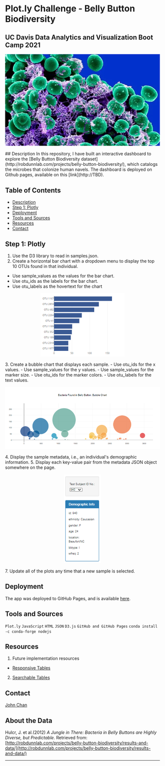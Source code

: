 # Plot.ly Challenge - Belly Button Biodiversity
## UC Davis Data Analytics and Visualization Boot Camp 2021
<p align="center">
  <img src="Images/Staphylococcus.png">
</p>
## Description
In this repository, I have built an interactive dashboard to explore the [Belly Button Biodiversity dataset](http://robdunnlab.com/projects/belly-button-biodiversity/), which catalogs the microbes that colonize human navels. The dashboard is deployed on Github pages, available on this [link](http://TBD).

## Table of Contents
-   [Description](#description)
-   [Step 1: Plotly](#step-1:-plotly)
-   [Deployment](#deployment)
-   [Tools and Sources](#tools-and-sources)
-   [Resources](#resources)
-   [Contact](#contact)

## Step 1: Plotly
1. Use the D3 library to read in samples.json.
2. Create a horizontal bar chart with a dropdown menu to display the top 10 OTUs found in that individual.
  - Use sample_values as the values for the bar chart.
  - Use otu_ids as the labels for the bar chart.
  - Use otu_labels as the hovertext for the chart
<p align="center">
<img src="Images/bar.png">
</p>
3. Create a bubble chart that displays each sample.
  - Use otu_ids for the x values.
  - Use sample_values for the y values.
  - Use sample_values for the marker size.
  - Use otu_ids for the marker colors.
  - Use otu_labels for the text values.
<p align="center">
  <img src="Images/bubbles.png">
</p>
4. Display the sample metadata, i.e., an individual's demographic information.
5. Display each key-value pair from the metadata JSON object somewhere on the page.
<p align="center">
  <img src="Images/demoPanel.png">
</p>
7. Update all of the plots any time that a new sample is selected.

## Deployment
The app was deployed to GitHub Pages, and is available [here](https://speedracer05.github.io/Plotly-Challenge/).

## Tools and Sources
`Plot.ly`
`JavaScript`
`HTML`
`JSON`
`D3.js`
`GitHub and GitHub Pages`
`conda install -c conda-forge nodejs`
## Resources
1. Future implementation resources
  - [Responsive Tables](https://codepen.io/gumetis/pen/OJPNxwy)
2. [Searchable Tables](https://codepen.io/adobewordpress/pen/gbewLV)
## Contact
[John Chan](https://github.com/speedracer05)

## About the Data

Hulcr, J. et al.(2012) _A Jungle in There: Bacteria in Belly Buttons are Highly Diverse, but Predictable_. Retrieved from: [http://robdunnlab.com/projects/belly-button-biodiversity/results-and-data/](http://robdunnlab.com/projects/belly-button-biodiversity/results-and-data/)

- - -

